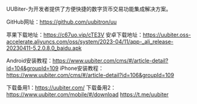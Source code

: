 UUBiter-为开发者提供了方便快捷的数字货币交易功能集成解决方案。

GitHub网址：https://github.com/uubitron/uu

苹果下载地址：https://c67uo.vip/cTE3V
安卓下载地址：https://uubiter.oss-accelerate.aliyuncs.com/oss/system/2023-04/11/app-_ali_release-20230411-5.2.0.8.0_baidu.apk

Android安装教程：https://www.uubiter.com/cms/#/article-detail?id=104&groupId=109
iPhone安装教程：https://www.uubiter.com/cms/#/article-detail?id=106&groupId=109


下载备用1：https://uubiter.com/
下载备用2：https://www.uubiter.com/mobile/#/download
https://t.me/uubiter
